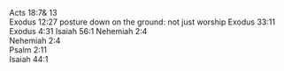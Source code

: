 Acts 18:7& 13	
Exodus 12:27	posture down on the ground: not just worship
Exodus 33:11	
Exodus 4:31	
Isaiah 56:1	
Nehemiah 2:4	
Nehemiah 2:4	
Psalm 2:11	
Isaiah 44:1	
